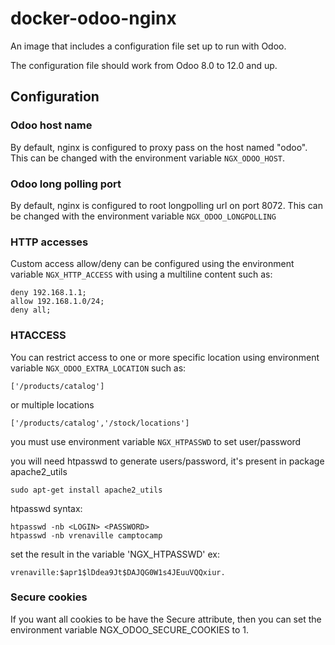 # docker-odoo-nginx

An image that includes a configuration file set up to run with Odoo.

The configuration file should work from Odoo 8.0 to 12.0 and up.

## Configuration

### Odoo host name

By default, nginx is configured to proxy pass on the host named "odoo".
This can be changed with the environment variable `NGX_ODOO_HOST`.

### Odoo long polling port 

By default, nginx is configured to root longpolling url on port 8072.
This can be changed with the environment variable `NGX_ODOO_LONGPOLLING`

### HTTP accesses

Custom access allow/deny can be configured using the environment variable `NGX_HTTP_ACCESS` with using a multiline content such as:

```
deny 192.168.1.1;
allow 192.168.1.0/24;
deny all;
```

### HTACCESS

You can restrict access to one or more specific location using environment variable `NGX_ODOO_EXTRA_LOCATION` such as:

```
['/products/catalog']
```
or multiple locations
```
['/products/catalog','/stock/locations']
```


you must use environment variable `NGX_HTPASSWD` to set user/password 

you will need htpasswd to generate users/password, it's present in package apache2_utils
```
sudo apt-get install apache2_utils
```
htpasswd syntax:
```
htpasswd -nb <LOGIN> <PASSWORD>
htpasswd -nb vrenaville camptocamp
```
set the result in the variable 'NGX_HTPASSWD' ex:
```
vrenaville:$apr1$lDdea9Jt$DAJQG0W1s4JEuuVQQxiur.
```

### Secure cookies

If you want all cookies to be have the Secure attribute, then you can set the
environment variable NGX_ODOO_SECURE_COOKIES to 1.
